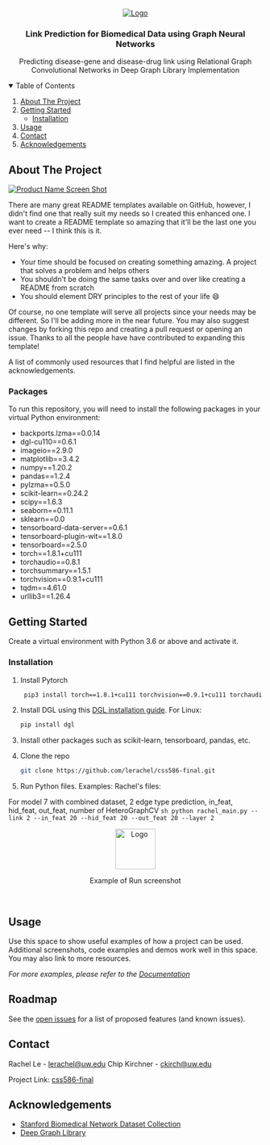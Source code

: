 <!-- PROJECT SHIELDS -->
<!--
*** I'm using markdown "reference style" links for readability.
*** Reference links are enclosed in brackets [ ] instead of parentheses ( ).
*** See the bottom of this document for the declaration of the reference variables
*** for contributors-url, forks-url, etc. This is an optional, concise syntax you may use.
*** https://www.markdownguide.org/basic-syntax/#reference-style-links
-->

<!-- PROJECT LOGO -->
<br />
<p align="center">
  <a href="https://github.com/othneildrew/Best-README-Template">
    <img src="https://i.ibb.co/HdstZLw/final1.png" alt="Logo">
  </a>

  <h3 align="center">Link Prediction for Biomedical Data using 
Graph Neural Networks
</h3>

  <p align="center">
    Predicting disease-gene and disease-drug link using Relational Graph Convolutional Networks in Deep Graph Library Implementation
    <br />
  </p>
</p>


<!-- TABLE OF CONTENTS -->
<details open="open">
  <summary>Table of Contents</summary>
  <ol>
    <li>
      <a href="#about-the-project">About The Project</a>
    </li>
    <li>
      <a href="#getting-started">Getting Started</a>
      <ul>
        <li><a href="#installation">Installation</a></li>
      </ul>
    </li>
    <li><a href="#usage">Usage</a></li>
    <li><a href="#contact">Contact</a></li>
    <li><a href="#acknowledgements">Acknowledgements</a></li>
  </ol>
</details>



<!-- ABOUT THE PROJECT -->
## About The Project

[![Product Name Screen Shot][product-screenshot]](https://i.ibb.co/HdstZLw/final1.png)

There are many great README templates available on GitHub, however, I didn't find one that really suit my needs so I created this enhanced one. I want to create a README template so amazing that it'll be the last one you ever need -- I think this is it.

Here's why:
* Your time should be focused on creating something amazing. A project that solves a problem and helps others
* You shouldn't be doing the same tasks over and over like creating a README from scratch
* You should element DRY principles to the rest of your life :smile:

Of course, no one template will serve all projects since your needs may be different. So I'll be adding more in the near future. You may also suggest changes by forking this repo and creating a pull request or opening an issue. Thanks to all the people have have contributed to expanding this template!

A list of commonly used resources that I find helpful are listed in the acknowledgements.

### Packages

To run this repository, you will need to install the following packages in your virtual Python environment:
* backports.lzma==0.0.14
* dgl-cu110==0.6.1
* imageio==2.9.0
* matplotlib==3.4.2
* numpy==1.20.2
* pandas==1.2.4
* pylzma==0.5.0
* scikit-learn==0.24.2
* scipy==1.6.3
* seaborn==0.11.1
* sklearn==0.0
* tensorboard-data-server==0.6.1
* tensorboard-plugin-wit==1.8.0
* tensorboard==2.5.0
* torch==1.8.1+cu111
* torchaudio==0.8.1
* torchsummary==1.5.1
* torchvision==0.9.1+cu111
* tqdm==4.61.0
* urllib3==1.26.4

<!-- GETTING STARTED -->
## Getting Started

Create a virtual environment with Python 3.6 or above and activate it.

### Installation

1. Install Pytorch
   ```sh
	pip3 install torch==1.8.1+cu111 torchvision==0.9.1+cu111 torchaudio==0.8.1 -f https://download.pytorch.org/whl/torch_stable.html
   ```
2. Install DGL using this [DGL installation guide](https://www.dgl.ai/pages/start.html). For Linux:

	```sh
	pip install dgl
	```
3. Install other packages such as scikit-learn, tensorboard, pandas, etc.
4. Clone the repo
   ```sh
   git clone https://github.com/lerachel/css586-final.git
   ```
5. Run Python files. Examples:
Rachel's files:

For model 7 with combined dataset, 2 edge type prediction, in_feat, hid_feat, out_feat, number of HeteroGraphCV	
	```sh
	python rachel_main.py --link 2 --in_feat 20 --hid_feat 20 --out_feat 20 --layer 2
	```
<br />
<p align="center">
  <a href="https://i.ibb.co/ZKc4P3y/Screen-Shot-2021-06-08-at-1-22-56-PM.png">
    <img src="https://i.ibb.co/ZKc4P3y/Screen-Shot-2021-06-08-at-1-22-56-PM.png" alt="Logo" width="80" height="80">
  </a>
  <p align="center">
    Example of Run screenshot
  </p>
</p>

<br />

<!-- USAGE EXAMPLES -->
## Usage

Use this space to show useful examples of how a project can be used. Additional screenshots, code examples and demos work well in this space. You may also link to more resources.

_For more examples, please refer to the [Documentation](https://example.com)_



<!-- ROADMAP -->
## Roadmap

See the [open issues](https://github.com/othneildrew/Best-README-Template/issues) for a list of proposed features (and known issues).


<!-- CONTACT -->
## Contact

Rachel Le - lerachel@uw.edu
Chip Kirchner - ckirch@uw.edu

Project Link: [css586-final](https://github.com/lerachel/css586-final)

<!-- ACKNOWLEDGEMENTS -->
## Acknowledgements
* [Stanford Biomedical Network Dataset Collection](http://snap.stanford.edu/biodata/index.html)
* [Deep Graph Library](https://www.dgl.ai/)

<!-- MARKDOWN LINKS & IMAGES -->
<!-- https://www.markdownguide.org/basic-syntax/#reference-style-links -->
[contributors-shield]: https://img.shields.io/github/contributors/othneildrew/Best-README-Template.svg?style=for-the-badge
[contributors-url]: https://github.com/othneildrew/Best-README-Template/graphs/contributors
[forks-shield]: https://img.shields.io/github/forks/othneildrew/Best-README-Template.svg?style=for-the-badge
[forks-url]: https://github.com/othneildrew/Best-README-Template/network/members
[stars-shield]: https://img.shields.io/github/stars/othneildrew/Best-README-Template.svg?style=for-the-badge
[stars-url]: https://github.com/othneildrew/Best-README-Template/stargazers
[issues-shield]: https://img.shields.io/github/issues/othneildrew/Best-README-Template.svg?style=for-the-badge
[issues-url]: https://github.com/othneildrew/Best-README-Template/issues
[license-shield]: https://img.shields.io/github/license/othneildrew/Best-README-Template.svg?style=for-the-badge
[license-url]: https://github.com/othneildrew/Best-README-Template/blob/master/LICENSE.txt
[linkedin-shield]: https://img.shields.io/badge/-LinkedIn-black.svg?style=for-the-badge&logo=linkedin&colorB=555
[linkedin-url]: https://linkedin.com/in/othneildrew
[product-screenshot]: images/screenshot.png
